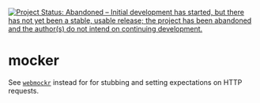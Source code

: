 [![Project Status: Abandoned – Initial development has started, but there has not yet been a stable, usable release; the project has been abandoned and the author(s) do not intend on continuing development.](http://www.repostatus.org/badges/latest/abandoned.svg)](http://www.repostatus.org/#abandoned)

mocker
=========

See [`webmockr`](https://github.com/ropensci/webmockr) instead for for stubbing and setting expectations on HTTP requests.
